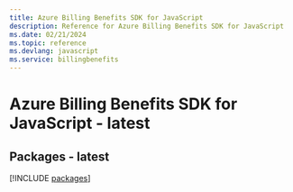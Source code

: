 ```yaml
---
title: Azure Billing Benefits SDK for JavaScript
description: Reference for Azure Billing Benefits SDK for JavaScript
ms.date: 02/21/2024
ms.topic: reference
ms.devlang: javascript
ms.service: billingbenefits
---
```

# Azure Billing Benefits SDK for JavaScript - latest
## Packages - latest
[!INCLUDE [packages](billing-benefits-index.md)]